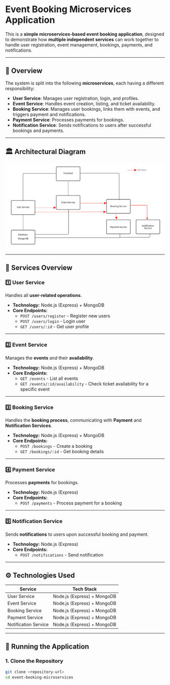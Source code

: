 # Event Booking Microservices Application

This is a **simple microservices-based event booking application**, designed to demonstrate how **multiple independent services** can work together to handle user registration, event management, bookings, payments, and notifications.

---

## 📖 Overview

The system is split into the following **microservices**, each having a different responsibility:

- **User Service**: Manages user registration, login, and profiles.
- **Event Service**: Handles event creation, listing, and ticket availability.
- **Booking Service**: Manages user bookings, links them with events, and triggers payment and notifications.
- **Payment Service**: Processes payments for bookings.
- **Notification Service**: Sends notifications to users after successful bookings and payments.

---

## 🏛️ Architectural Diagram

![Architectural Diagram](image.png)

---

## 🔗 Services Overview

### 1️⃣ User Service

Handles all **user-related operations**.

- **Technology:** Node.js (Express) + MongoDB
- **Core Endpoints:**
  - `POST /users/register` - Register new users
  - `POST /users/login` - Login user
  - `GET /users/:id` - Get user profile

---

### 2️⃣ Event Service

Manages the **events** and their **availability**.

- **Technology:** Node.js (Express) + MongoDB
- **Core Endpoints:**
  - `GET /events` - List all events
  - `GET /events/:id/availability` - Check ticket availability for a specific event

---

### 3️⃣ Booking Service

Handles the **booking process**, communicating with **Payment** and **Notification Services**.

- **Technology:** Node.js (Express) + MongoDB
- **Core Endpoints:**
  - `POST /bookings` - Create a booking
  - `GET /bookings/:id` - Get booking details

---

### 4️⃣ Payment Service

Processes **payments** for bookings.

- **Technology:** Node.js (Express)
- **Core Endpoints:**
  - `POST /payments` - Process payment for a booking

---

### 5️⃣ Notification Service

Sends **notifications** to users upon successful booking and payment.

- **Technology:** Node.js (Express)
- **Core Endpoints:**
  - `POST /notifications` - Send notification

---

## ⚙️ Technologies Used

| Service              | Tech Stack                  |
| -------------------- | --------------------------- |
| User Service         | Node.js (Express) + MongoDB |
| Event Service        | Node.js (Express) + MongoDB |
| Booking Service      | Node.js (Express) + MongoDB |
| Payment Service      | Node.js (Express) + MongoDB |
| Notification Service | Node.js (Express) + MongoDB |

---

## 🚀 Running the Application

### 1. Clone the Repository

```bash
git clone <repository-url>
cd event-booking-microservices
```
